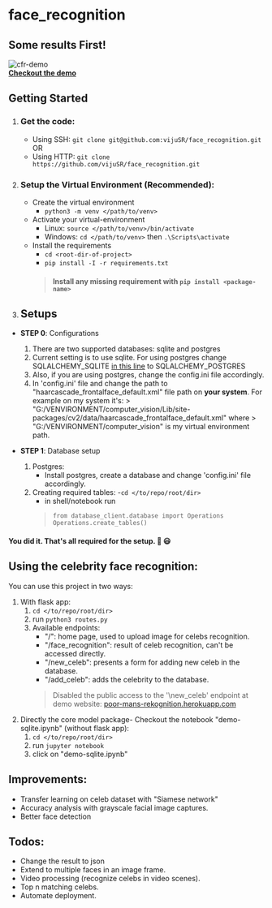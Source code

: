 # face_recognition

## Some results First!  
![cfr-demo](https://user-images.githubusercontent.com/20581741/53685501-8086d780-3d41-11e9-966b-adc5c1f02680.gif)  
[**Checkout the demo**](poor-mans-rekognition.herokuapp.com)

## Getting Started
1. ### Get the code:
    - Using SSH: `git clone git@github.com:vijuSR/face_recognition.git`  
    OR  
    - Using HTTP: `git clone https://github.com/vijuSR/face_recognition.git`

1. ### Setup the Virtual Environment (Recommended):
    - Create the virtual environment
        - `python3 -m venv </path/to/venv>`  
    - Activate your virtual-environment
        - Linux: `source </path/to/venv>/bin/activate`
        - Windows: `cd </path/to/venv>` then `.\Scripts\activate`  
    - Install the requirements
        - `cd <root-dir-of-project>`
        - `pip install -I -r requirements.txt`
        > #### Install any missing requirement with `pip install <package-name>`  

1. ## Setups

- **STEP 0**: Configurations 
   1. There are two supported databases: sqlite and postgres
   1. Current setting is to use sqlite. For using postgres change SQLALCHEMY_SQLITE [in this line](https://github.com/vijuSR/face_recognition/blob/e027ea80d2567d48b21425ea966e6d9124ca7f55/database_client/database.py#L49) to SQLALCHEMY_POSTGRES
   1. Also, if you are using postgres, change the config.ini file accordingly.
   1. In 'config.ini' file and change the path to "haarcascade_frontalface_default.xml" file path on **your system**. For example on my system it's: > "G:/VENVIRONMENT/computer_vision/Lib/site-packages/cv2/data/haarcascade_frontalface_default.xml" where > "G:/VENVIRONMENT/computer_vision" is my virtual environment path.
  
- **STEP 1**: Database setup
   1. Postgres:
       - Install postgres, create a database and change 'config.ini' file accordingly.
   1. Creating required tables:
       -`cd </to/repo/root/dir>`
       - in shell/notebook run 
       > `from database_client.database import Operations`  
        `Operations.create_tables()`

#### You did it. That's all required for the setup. :clap: :smiley:

## Using the celebrity face recognition:

You can use this project in two ways:

1. With flask app:
   1. `cd </to/repo/root/dir>`   
   1. run `python3 routes.py`
   1. Available endpoints:
       - "/": home page, used to upload image for celebs recognition.
       - "/face_recognition": result of celeb recognition, can't be accessed directly.
       - "/new_celeb": presents a form for adding new celeb in the database.
       - "/add_celeb": adds the celebrity to the database.
       > Disabled the public access to the '\new_celeb' endpoint at demo website: [poor-mans-rekognition.herokuapp.com](poor-mans-rekognition.herokuapp.com)
1. Directly the core model package- Checkout the notebook "demo-sqlite.ipynb" (without flask app):
   1. `cd </to/repo/root/dir>`   
   1. run `jupyter notebook`
   1. click on "demo-sqlite.ipynb"


## Improvements:
- Transfer learning on celeb dataset with "Siamese network"
- Accuracy analysis with grayscale facial image captures.
- Better face detection

## Todos:
- Change the result to json
- Extend to multiple faces in an image frame.
- Video processing (recognize celebs in video scenes).
- Top n matching celebs. 
- Automate deployment.   
